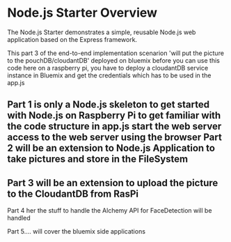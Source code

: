 # Node.js Starter Overview
The Node.js Starter demonstrates a simple, reusable Node.js web application based on the Express framework.

This part 3 of the end-to-end implementation scenarion 'will put the picture to the pouchDB/cloudantDB' deployed on bluemix
before you can use this code here on a raspberry pi, you have to deploy a cloudantDB service instance in Bluemix and get the credentials which has to
be used in the app.js

Part 1 is only a Node.js skeleton to get started with Node.js on Raspberry Pi
       to get familiar with the code structure in app.js start the web server access to the web server using the browser
Part 2 will be an extension to Node.js Application to take pictures and store in the FileSystem
--------------------------
Part 3 will be an extension to upload the picture to the CloudantDB from RasPi
--------------------------

Part 4 her the stuff to handle the Alchemy API for FaceDetection will be handled

Part 5.... will cover the bluemix side applications